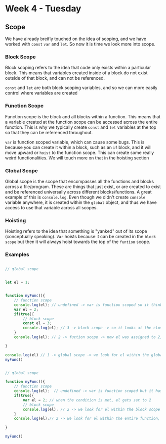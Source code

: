 # Week 4 - Tuesday

## Scope

We have already breifly touched on the idea of scoping, and we have worked with `const` `var` and `let`. So now it is time we look more into scope.

### Block Scope

Block scoping refers to the idea that code only exists within a particular block. This means that variables created inside of a block do not exist outside of that block, and can not be referenced.

`const` and `let` are both block scoping variables, and so we can more easily control where variables are created


### Function Scope

Function scope is the block and all blocks within a function. This means that a variable created at the function scope can be accessed across the entire function. This is why we typically create `const` and `let` variables at the top so that they can be referenced throughout.

`var` is function scoped variable, which can cause some bugs. This is because you can create it within a block, such as an `if` block, and it will move upward or `hoist` to the function scope. This can create some really weird functionalities. We will touch more on that in the hoisting section


### Global Scope

Global scope is the scope that encompasses all the functions and blocks across a file/program. These are things that just exist, or are created to exist and be referenced universally across different blocks/functions. A great example of this is `console.log`. Even though we didn't create `console` variable anywhere, it is created within the `global` object, and thus we have access to use that variable across all scopes.



### Hoisting

Hoisting refers to the idea that something is "yanked" out of its scope (conceptually speaking). `Var` hoists because it can be created in the `block scope` but then it will always hoist towards the top of the `funtion` scope.


### Examples



```js

// global scope


let el = 1;


function myFunc(){
    // function scope
    console.log(el); // undefined -> var is function scoped so it thinks `el` exists but just hasn't been declared
    var el = 2;
    if(true){
        // block scope
        const el = 3;
        console.log(el); // 3 -> block scope -> so it looks at the closest "el" and sees 3
    }
    console.log(el); // 2 -> fuction scope -> now el was assigned to 2, so we can see what el looks like

}

console.log(el) // 1 -> global scope -> we look for el within the global environment
myFunc()

```


```js

// global scope

function myFunc(){
    // function scope
    console.log(el);  // undefined -> var is function scoped but it hasn't been created
    if(true){
        var el = 2; // when the condition is met, el gets set to 2
        // block scope
        console.log(el); // 2 -> we look for el within the block scope first
    }
    console.log(el);// 2 -> we look for el within the entire function, including in the blocks.

}

myFunc()

```
